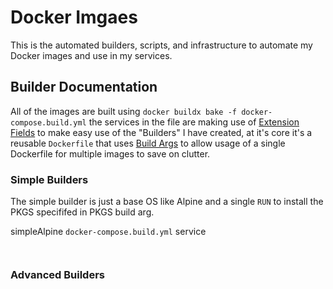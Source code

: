 # Docker Imgaes

This is the automated builders, scripts, and infrastructure to automate my Docker images and use in my services.

## Builder Documentation

All of the images are built using `docker buildx bake -f docker-compose.build.yml` the services in the file are making use of [Extension Fields](https://docs.docker.com/compose/compose-file/#extension-fields) to make easy use of the "Builders" I have created, at it's core it's a reusable `Dockerfile` that uses [Build Args]() to allow usage of a single Dockerfile for multiple images to save on clutter.


### Simple Builders

The simple builder is just a base OS like Alpine and a single `RUN` to install the PKGS specififed in PKGS build arg.


simpleAlpine `docker-compose.build.yml` service
```


```
### Advanced Builders